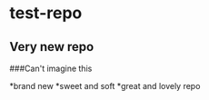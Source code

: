 test-repo
=========
## Very new repo

###Can't imagine this

*brand new
*sweet and soft
*great and lovely repo

